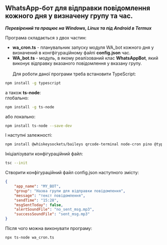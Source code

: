 ## WhatsApp-бот для відправки повідомлення кожного дня у визначену групу та час.
***Перевірений та працює на Windows, Linux та під Android в Termux***

Програма складається з двох частин:<br>
* **wa_cron.ts** - планувальник запуску модуля WA_bot кожного дня у визначений в конгфігураційному файлі **config.json** час.<br>
* **WA_bot.ts** - модуль, в якому реалізований клас **WhatsAppBot**, який виконує відправку вказаного повідомлення у вказану групу.<br><br>
Для роботи даної програми треба встановити TypeScript:
```bash
npm install -g typescript
```
а також **ts-node**:    
глобально:
```bash
npm install -g ts-node
```
або локально:
```bash
npm install ts-node --save-dev
```
І наступні залежності:
```bash
npm install @whiskeysockets/baileys qrcode-terminal node-cron pino @types/node-cron @hapi/boom
```
Ініціалізувати конфігураційний файл:
```bash
tsc --init
```
Створити конфігураційний файл config.json наступного змісту:
```json
{
    "app_name": "MY_BOT",
    "group": "Назва групи для відправки повідомлення",
    "message": "текст повідомлення",
    "sendTime": "15:28",
    "msgSentToday": false,
    "alertSoundFile": "no_sent_msg.mp3",
    "successSoundFile": "sent_msg.mp3"
}
```
Після чого можна виконувати програму:
```bash
npx ts-node wa_cron.ts
```
